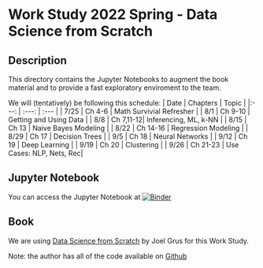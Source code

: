 Work Study 2022 Spring - Data Science from Scratch
===================================================

Description
------------
This directory contains the Jupyter Notebooks to augment the book material and to provide a fast exploratory enviroment to the team.

We will (tentatively) be following this schedule:
| Date | Chapters  | Topic                    |
|:---: |   :---:   | :---                     |
| 7/25 | Ch 4-6    | Math Survivial Refresher |
| 8/1  | Ch 9-10   | Getting and Using Data   |
| 8/8  | Ch 7,11-12| Inferencing, ML, k-NN    |
| 8/15 | Ch 13     | Naive Bayes Modeling     |
| 8/22 | Ch 14-16  | Regression Modeling      |
| 8/29 | Ch 17     | Decision Trees           |
| 9/5  | Ch 18     | Neural Networks          |
| 9/12 | Ch 19     | Deep Learning            |
| 9/19 | Ch 20     | Clustering               |
| 9/26 | Ch 21-23  | Use Cases: NLP, Nets, Rec|

Jupyter Notebook
----------------
You can access the Jupyter Notebook at [![Binder](https://mybinder.org/badge_logo.svg)](https://mybinder.org/v2/gh/bigfastdata/MLTrainingCourse/2022Spring?labpath=WSG2022Spring)

Book
-----
We are using [Data Science from Scratch](https://read.amazon.com/kp/embed?asin=B07QPC8RZX&preview=newtab&linkCode=kpe&ref_=cm_sw_r_kb_dp_QW18FP7G9SA4A12S7VQG) by Joel Grus for this Work Study. 

Note: the author has all of the code available on [Github](https://github.com/joelgrus/data-science-from-scratch)
